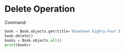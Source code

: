 # Delete Operation

Command:
```python
book = Book.objects.get(title='Nineteen Eighty-Four')
book.delete()
books = Book.objects.all()
print(books)
